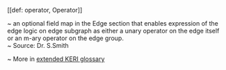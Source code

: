 [[def: operator, Operator]]

~ an optional field map in the Edge section that enables expression of the edge logic on edge subgraph as either a unary operator on the edge itself or an m-ary operator on the edge group.  
~ Source: Dr. S.Smith

~ More in <a href="https://weboftrust.github.io/WOT-terms/docs/glossary/operator">extended KERI glossary</a>
